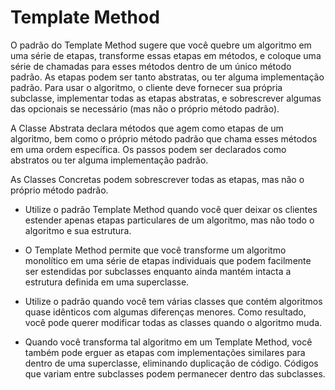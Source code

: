 # Template Method

O padrão do Template Method sugere que você quebre um algoritmo em uma série de etapas, transforme essas etapas em
métodos, e coloque uma série de chamadas para esses métodos dentro de um único método padrão. As etapas podem ser tanto
abstratas, ou ter alguma implementação padrão. Para usar o algoritmo, o cliente deve fornecer sua própria subclasse,
implementar todas as etapas abstratas, e sobrescrever algumas das opcionais se necessário (mas não o próprio método
padrão).

A Classe Abstrata declara métodos que agem como etapas de um algoritmo, bem como o próprio método padrão que chama esses
métodos em uma ordem específica. Os passos podem ser declarados como abstratos ou ter alguma implementação padrão.

As Classes Concretas podem sobrescrever todas as etapas, mas não o próprio método padrão.

* Utilize o padrão Template Method quando você quer deixar os clientes estender apenas etapas particulares de um
  algoritmo, mas não todo o algoritmo e sua estrutura.

* O Template Method permite que você transforme um algoritmo monolítico em uma série de etapas individuais que podem
  facilmente ser estendidas por subclasses enquanto ainda mantém intacta a estrutura definida em uma superclasse.

* Utilize o padrão quando você tem várias classes que contém algoritmos quase idênticos com algumas diferenças menores.
  Como resultado, você pode querer modificar todas as classes quando o algoritmo muda.

* Quando você transforma tal algoritmo em um Template Method, você também pode erguer as etapas com implementações
  similares para dentro de uma superclasse, eliminando duplicação de código. Códigos que variam entre subclasses podem
  permanecer dentro das subclasses.